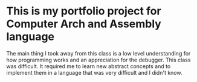 <h1>This is my portfolio project for Computer Arch and Assembly language</h1>

<p>The main thing I took away from this class is a low level understanding for how programming works and an appreciation for the debugger.  This class was difficult.  It required me to learn new abstract concepts and to implement them in a language that was very difficult and I didn't know. </p>
